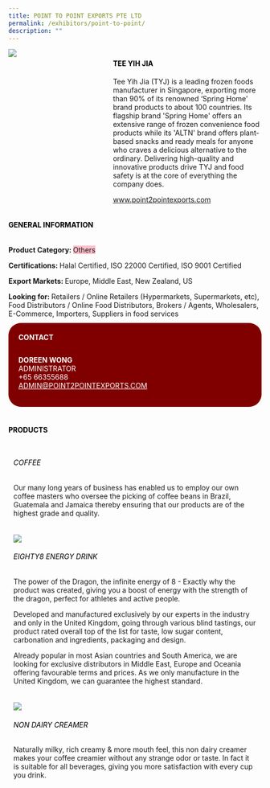 ```yaml
---
title: POINT TO POINT EXPORTS PTE LTD
permalink: /exhibitors/point-to-point/
description: ""
---
```

<div class="flex-paragraph">
		<!--hi there! this is a comment and will provide you with instructional guides-->
		<!--insert booth number here!-->
		<p style="text-transform: uppercase"></p></div>
			<div class="flex-container" style="display: flex; flex-wrap: wrap;">
				<!--insert DOWNLOAD link of company logo between the " marks!-->
			<div class="card sgds" style="flex: 1 1 40%; display: block;"><img src="https://drive.google.com/u/0/uc?id=1GI7WRpKKrxz412Hhrz5CM-y57kO_Ie9X&amp;export=download"></div>
	<div class="card-sgds" style="flex: 1 1 58%; display: block; margin-left: 3px">
		<h4 style="text-transform: uppercase; color: black;"><!--insert the exhibitor's name between the <b> tags here--><b>Tee Yih Jia</b></h4><!--insert the exhibitor's description between the <p> tags here-->
		<p>Tee Yih Jia (TYJ) is a leading frozen foods manufacturer in
Singapore, exporting more than 90% of its renowned ‘Spring Home’
brand products to about 100 countries. Its flagship brand 'Spring
Home' offers an extensive range of frozen convenience food
products while its 'ALTN' brand offers plant-based snacks and ready
meals for anyone who craves a delicious alternative to the ordinary.
Delivering high-quality and innovative products drive TYJ and food
safety is at the core of everything the company does.</p>
		<!--insert the exhibitor's website link, making sure there is "https:// www." present please. make sure the entire https link goes in between the " marks-->
		<p><a href="https://www.point2pointexports.com" target="_blank"><!--insert the www website link here (no need for https)-->www.point2pointexports.com</a></p>
	</div>
</div>

	
<p>
</p><div>
	<h4 style="text-transform: uppercase; color: black;"><b>General Information</b></h4>
		<div style="display: flex; flex-wrap: wrap;" class="flex-container">
			<div style="flex: 1 1 65%; display: block; align-self: stretch" class="card sgds">
			<div class="flex-paragraph">
			<p><b>Product Category: </b><span style="background-color: pink; border-radius: 10 px;"><!--insert the exhibitor's pdt cat between the <p> tags here-->Others</span></p> 
				<p><b>Certifications: </b><!--insert all the exhibitor's certifications between the </b> and </p> here-->Halal Certified, ISO 22000 Certified, ISO 9001 Certified</p>
			<p><b>Export Markets: </b><!--insert all the exhibitor's export markets between the </b> and </p> here-->Europe, Middle East, New Zealand, US</p>
			<p style="margin-bottom: 10px;"><b>Looking for: </b><!--insert all the exhibitor's potential business partners between the </b> and </p> here-->Retailers / Online Retailers (Hypermarkets, Supermarkets, etc), Food Distributors / Online Food Distributors, Brokers / Agents, Wholesalers, E-Commerce, Importers, Suppliers in food services</p>
			</div>
		</div>
		<div style="flex: 1 1 35%; padding: 10px; display: block; background-color: maroon; border-radius: 25px; align-self: center;" class="card sgds">
		<h4 style="color: white; margin-top: 10px; margin-left: 10px;">CONTACT</h4>
		<div class="flex-paragraph">
			<!--replace with exhibitor's: -->
			<p style="padding: 10px; color: white;"><b><!-- POC name-->DOREEN WONG</b><br><!-- designation-->ADMINISTRATOR<br><!--contact number-->+65 66355688<br><!-- for linking purposes, insert their email after "mailto:"...--><a style="color: white;" href="mailto:ADMIN@POINT2POINTEXPORTS.COM"><!--...and also include the display email before </a> here-->ADMIN@POINT2POINTEXPORTS.COM</a></p>
		</div>
			</div>
		</div>
	<br>
		<h4 style="text-transform: uppercase; color: black;"><b>products</b></h4>
<div style="display: flex; flex-wrap: wrap;">
  <div style="flex: 1 1 47%; margin: 10px; display: block;" class="card sgds"><!--insert the exhibitor's DOWNLOAD image for product between the " marks here-->
	<div style="display: block;" class="flex-image"><img></div>
	<div class="flex-paragraph">
		<h6 style="text-transform: uppercase; color: black;"><!--insert product name before </h6> and product description after <p>-->Coffee</h6>
		<p>Our many long years of business has enabled us to employ our own coffee masters who oversee the picking of coffee beans in Brazil, Guatemala and Jamaica thereby ensuring that our products are of the highest grade and quality.</p></div>
	</div>
		<div style="flex: 1 1 47%; margin: 10px; display: block;" class="card sgds">
		<div style="display: block;" class="flex-image"><img src="https://drive.google.com/u/0/uc?id=1sagFDmnAKqWsp3nyPLM4KWgWewIrsOFi&amp;export=download"></div>
	<div class="flex-paragraph">
		<h6 style="text-transform: uppercase; color: black;">EIGHTY8 ENERGY DRINK</h6>
		<p>The power of the Dragon, the infinite energy of 8 - Exactly why the product was created, giving you a boost of energy with the strength of the dragon, perfect for athletes and active people.
 
Developed and manufactured exclusively by our experts in the industry and only in the United Kingdom, going through various blind tastings, our product rated overall top of the list for taste, low sugar content, carbonation and ingredients, packaging and design.
 
Already popular in most Asian countries and South America, we are looking for exclusive distributors in Middle East, Europe and Oceania offering favourable terms and prices. As we only manufacture in the United Kingdom, we can guarantee the highest standard.</p></div>
	</div>
		<div style="flex: 1 1 47%; margin: 10px; display: block;" class="card sgds">
		<div style="display: block;" class="flex-image"><img src="https://drive.google.com/u/0/uc?id=18OiV-QDjN2nb5oiCXiEz0--77qzL13or&amp;export=download"></div>
	<div class="flex-paragraph">
		<h6 style="text-transform: uppercase; color: black;">Non Dairy Creamer</h6>
		<p>Naturally milky, rich creamy &amp; more mouth feel, this non dairy creamer makes your coffee creamier without any strange odor or taste. In fact it is suitable for all beverages, giving you more satisfaction with every cup you drink.</p></div>
		</div>
	<!--don't delete these 2 tags. double check how the layout looks on the right too and lemme know if there are any problems! thank u so much for ur hardwork!-->
	</div></div>